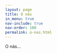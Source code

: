 ```yaml
---
layout: page
title: O nás 
in_menu: true
nav-include: true
nav-order: 100
permalink: o-nas.html
---
```


O nás...
